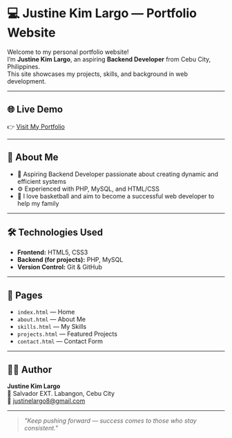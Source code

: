 # 💻 Justine Kim Largo — Portfolio Website

Welcome to my personal portfolio website!  
I’m **Justine Kim Largo**, an aspiring **Backend Developer** from Cebu City, Philippines.  
This site showcases my projects, skills, and background in web development.

---

## 🌐 Live Demo
👉 [Visit My Portfolio](https://duhstine18.github.io)

---

## 🧠 About Me
- 🎯 Aspiring Backend Developer passionate about creating dynamic and efficient systems  
- ⚙️ Experienced with PHP, MySQL, and HTML/CSS  
- 🏀 I love basketball and aim to become a successful web developer to help my family  

---

## 🛠️ Technologies Used
- **Frontend:** HTML5, CSS3  
- **Backend (for projects):** PHP, MySQL  
- **Version Control:** Git & GitHub  

---

## 📂 Pages
- `index.html` — Home  
- `about.html` — About Me  
- `skills.html` — My Skills  
- `projects.html` — Featured Projects  
- `contact.html` — Contact Form  

---

## 🧑‍💻 Author
**Justine Kim Largo**  
📍 Salvador EXT. Labangon, Cebu City  
📧 [justinelargo8@gmail.com](mailto:justinelargo8@gmail.com)

---

> _"Keep pushing forward — success comes to those who stay consistent."_  
